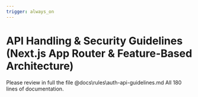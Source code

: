 ```yaml
---
trigger: always_on
---
```


# API Handling & Security Guidelines (Next.js App Router & Feature-Based Architecture)
Please review in full the file @docs\rules\auth-api-guidelines.md
All 180 lines of documentation.